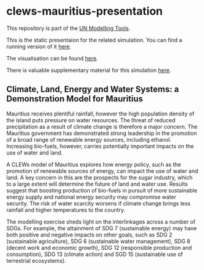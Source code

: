 # clews-mauritius-presentation

This repository is part of the [UN Modelling Tools](https://un-modelling.github.io/).

This is the static presentaion for the related simulation. You can
find a running version of it
[here](https://un-modelling.github.io/clews-mauritius-presentation/).

The visualisation can be found
[here](https://un-modelling.github.io/tada?project=clews-mauritius/).

There is valuable supplementary material for this simulation
[here](https://github.com/un-modelling/clews-mauritius-supplementary/).


## Climate, Land, Energy and Water Systems: a Demonstration Model for Mauritius

Mauritius receives plentiful rainfall, however the high population
density of the island puts pressure on water resources. The threat of
reduced precipitation as a result of climate change is therefore a
major concern. The Mauritius government has demonstrated strong
leadership in the promotion of a broad range of renewable energy
sources, including ethanol. Increasing bio-fuels, however, carries
potentially important impacts on the use of water and land.

A CLEWs model of Mauritius explores how energy policy, such as the
promotion of renewable sources of energy, can impact the use of water
and land. A key concern in this are the prospects for the sugar
industry, which to a large extent will determine the future of land
and water use. Results suggest that boosting production of bio-fuels
in pursuit of more sustainable energy supply and national energy
security may compromise water security. The risk of water scarcity
worsens if climate change brings less rainfall and higher temperatures
to the country.

The modelling exercise sheds light on the interlinkages across a
number of SDGs. For example, the attainment of SDG 7 (sustainable
energy) may have both positive and negative impacts on other goals,
such as SDG 2 (sustainable agriculture), SDG 6 (sustainable water
management), SDG 8 (decent work and economic growth), SDG 12
(responsible production and consumption), SDG 13 (climate action) and
SGD 15 (sustainable use of terrestrial ecosystems).
